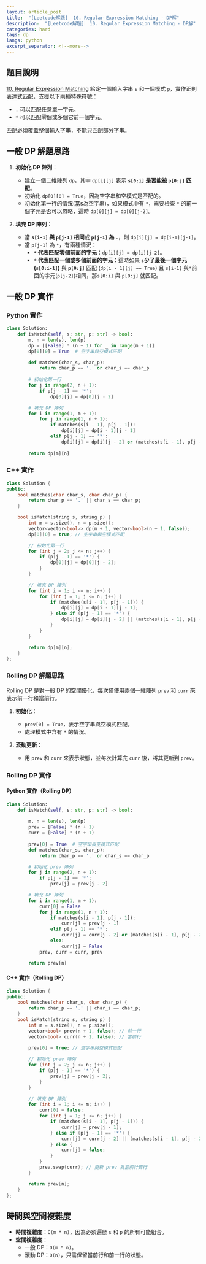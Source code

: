 ```yaml
---
layout: article_post
title:  "[Leetcode解題]  10. Regular Expression Matching - DP解"
description:  "[Leetcode解題]  10. Regular Expression Matching - DP解"
categories: hard
tags: dp
langs: python
excerpt_separator: <!--more-->
---
```



## 題目說明
[10. Regular Expression Matching](https://leetcode.com/problems/regular-expression-matching/)
給定一個輸入字串 `s` 和一個模式 `p`，實作正則表達式匹配，支援以下兩種特殊符號：

- `.` 可以匹配任意單一字元。
- `*` 可以匹配零個或多個它前一個字元。

匹配必須覆蓋整個輸入字串，不能只匹配部分字串。
<!--more-->

## 一般 DP 解題思路

1. **初始化 DP 陣列**：
   - 建立一個二維陣列 `dp`，其中 `dp[i][j]` 表示 **`s[0:i]` 是否能被 `p[0:j]` 匹配**。
   - 初始化 `dp[0][0] = True`，因為空字串和空模式是匹配的。
   - 初始化第一行的情況(當s為空字串)，如果模式中有 `*`，需要檢查 `*` 的前一個字元是否可以忽略，這時 `dp[0][j] = dp[0][j-2]`。

2. **填充 DP 陣列**：
   - 當 **`s[i-1]` 與 `p[j-1]` 相同**或 **`p[j-1]` 為 `.`**，則 `dp[i][j] = dp[i-1][j-1]`。
   - 當 `p[j-1]` 為 `*`，有兩種情況：
     - **`*` 代表匹配零個前面的字元**：`dp[i][j] = dp[i][j-2]`。
     - **`*` 代表匹配一個或多個前面的字元**：這時如果 **`s`少了最後一個字元(`s[0:i-1]`)** 與 **`p[0:j]`** 匹配 (`dp[i - 1][j] == True`) 且 `s[i-1]` 與`*`前面的字元(`p[j-2]`)相同，那`s[0:i]` 與 `p[0:j]` 就匹配。

## 一般 DP 實作

### Python 實作

```python
class Solution:
    def isMatch(self, s: str, p: str) -> bool:
        m, n = len(s), len(p)
        dp = [[False] * (n + 1) for _ in range(m + 1)]
        dp[0][0] = True  # 空字串與空模式匹配

        def matches(char_s, char_p):
            return char_p == '.' or char_s == char_p
        
        # 初始化第一行
        for j in range(2, n + 1):
            if p[j - 1] == '*':
                dp[0][j] = dp[0][j - 2]

        # 填充 DP 陣列
        for i in range(1, m + 1):
            for j in range(1, n + 1):
                if matches(s[i - 1], p[j - 1]):
                    dp[i][j] = dp[i - 1][j - 1]
                elif p[j - 1] == '*':
                    dp[i][j] = dp[i][j - 2] or (matches(s[i - 1], p[j - 2]) and dp[i - 1][j])
        
        return dp[m][n]
```

### C++ 實作

```cpp
class Solution {
public:
    bool matches(char char_s, char char_p) {
        return char_p == '.' || char_s == char_p;
    }

    bool isMatch(string s, string p) {
        int m = s.size(), n = p.size();
        vector<vector<bool>> dp(m + 1, vector<bool>(n + 1, false));
        dp[0][0] = true; // 空字串與空模式匹配

        // 初始化第一行
        for (int j = 2; j <= n; j++) {
            if (p[j - 1] == '*') {
                dp[0][j] = dp[0][j - 2];
            }
        }

        // 填充 DP 陣列
        for (int i = 1; i <= m; i++) {
            for (int j = 1; j <= n; j++) {
                if (matches(s[i - 1], p[j - 1])) {
                    dp[i][j] = dp[i - 1][j - 1];
                } else if (p[j - 1] == '*') {
                    dp[i][j] = dp[i][j - 2] || (matches(s[i - 1], p[j - 2]) && dp[i - 1][j]);
                }
            }
        }

        return dp[m][n];
    }
};
```

### Rolling DP 解題思路

Rolling DP 是對一般 DP 的空間優化，每次僅使用兩個一維陣列 `prev` 和 `curr` 來表示前一行和當前行。

1. **初始化**：
   - `prev[0] = True`，表示空字串與空模式匹配。
   - 處理模式中含有 `*` 的情況。

2. **滾動更新**：
   - 用 `prev` 和 `curr` 來表示狀態，並每次計算完 `curr` 後，將其更新到 `prev`。

### Rolling DP 實作

#### Python 實作（Rolling DP）

```python
class Solution:
    def isMatch(self, s: str, p: str) -> bool:
    
        m, n = len(s), len(p)
        prev = [False] * (n + 1)
        curr = [False] * (n + 1)
        
        prev[0] = True  # 空字串與空模式匹配
        def matches(char_s, char_p):
            return char_p == '.' or char_s == char_p

        # 初始化 prev 陣列
        for j in range(2, n + 1):
            if p[j - 1] == '*':
                prev[j] = prev[j - 2]

        # 填充 DP 陣列
        for i in range(1, m + 1):
            curr[0] = False
            for j in range(1, n + 1):
                if matches(s[i - 1], p[j - 1]):
                    curr[j] = prev[j - 1]
                elif p[j - 1] == '*':
                    curr[j] = curr[j - 2] or (matches(s[i - 1], p[j - 2]) and prev[j])
                else:
                    curr[j] = False
            prev, curr = curr, prev

        return prev[n]
```

#### C++ 實作（Rolling DP）

```cpp
class Solution {
public:
    bool matches(char char_s, char char_p) {
        return char_p == '.' || char_s == char_p;
    }
    bool isMatch(string s, string p) {
        int m = s.size(), n = p.size();
        vector<bool> prev(n + 1, false); // 前一行
        vector<bool> curr(n + 1, false); // 當前行
        
        prev[0] = true; // 空字串與空模式匹配

        // 初始化 prev 陣列
        for (int j = 2; j <= n; j++) {
            if (p[j - 1] == '*') {
                prev[j] = prev[j - 2];
            }
        }

        // 填充 DP 陣列
        for (int i = 1; i <= m; i++) {
            curr[0] = false;
            for (int j = 1; j <= n; j++) {
                if (matches(s[i - 1], p[j - 1])) {
                    curr[j] = prev[j - 1];
                } else if (p[j - 1] == '*') {
                    curr[j] = curr[j - 2] || (matches(s[i - 1], p[j - 2]) && prev[j]);
                } else {
                    curr[j] = false;
                }
            }
            prev.swap(curr); // 更新 prev 為當前計算行
        }

        return prev[n];
    }
};
```

## 時間與空間複雜度

- **時間複雜度**：`O(m * n)`，因為必須遍歷 `s` 和 `p` 的所有可能組合。
- **空間複雜度**：
  - 一般 DP：`O(m * n)`。
  - 滾動 DP：`O(n)`，只需保留當前行和前一行的狀態。
